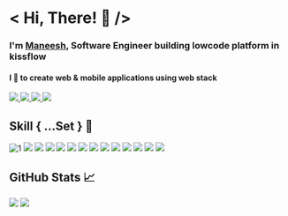 
# < Hi, There! 👋 />

### I'm [Maneesh](https://maneeshk.now.sh), Software Engineer building lowcode platform in kissflow
#### I 💖 to create web & mobile applications using web stack

<a href="https://www.linkedin.com/in/manuvk" alt="LinkedIn">
	<img src="https://img.shields.io/badge/-LinkedIn-blue?style=for-the-badge&logo=linkedin&logoColor=white&color=blue" />
</a>
<a href="mailto:maneeshvijaykar@gmail.com" alt="G-Mail">
	<img src="https://img.shields.io/badge/-Gmail-blue?style=for-the-badge&logo=gmail&logoColor=white&color=red" />
</a>
<a href="https://dribbble.com/manuvk" alt="Dribble">
	<img src="https://img.shields.io/badge/-Dribble-blue?style=for-the-badge&logo=Dribbble&logoColor=white&color=ea4c89" />
</a>
<a href="https://maneeshk.now.sh" alt="Portfolio Site">
	<img src="https://img.shields.io/badge/-Portfolio-blue?style=for-the-badge&logo=Google%20Chrome&logoColor=white&color=bluefd" />
</a>

## Skill { ...Set } 🔧

![1](https://img.shields.io/badge/Lang-JavaScript-orange?style=for-the-badge&logo=javascript)
![](https://img.shields.io/badge/Backend-Node.js-dark?style=for-the-badge&logo=node.js&logoColor=white)
![](https://img.shields.io/badge/Middleware-Express.js-orange?style=for-the-badge&logo=node.js&logoColor=white)
![](https://img.shields.io/badge/DB-Mongo-green?style=for-the-badge&logo=mongodb)
![](https://img.shields.io/badge/DB-SQL,PG-orange?style=for-the-badge&logo=sqlite&logoColor=white)
![](https://img.shields.io/badge/Frontend-React-orange?style=for-the-badge&logo=react&logoColor=skyblue)
![](https://img.shields.io/badge/Frontend-React_Native-orange?style=for-the-badge&logo=react&logoColor=skyblue)
![](https://img.shields.io/badge/Style-SASS-pink?style=for-the-badge&logo=sass&logoColor=white)
![](https://img.shields.io/badge/Cloud-Heroku-orange?style=for-the-badge&logo=heroku&logoColor=white)
![](https://img.shields.io/badge/Design-Photoshop-skyblue?style=for-the-badge&logo=adobe-photoshop)
![](https://img.shields.io/badge/Source_Control-GIT-orange?style=for-the-badge&logo=git)
![](https://img.shields.io/badge/Lang-Python-gold?style=for-the-badge&logo=python&logoColor=skyblue)
![](https://img.shields.io/badge/Lang-Java-orange?style=for-the-badge&logo=java&logoColor=orange)
![](https://img.shields.io/badge/Lang-C,C++-orange?style=for-the-badge&logo=c&logoColor=white)

## GitHub Stats &#x1f4c8;

![](https://github-readme-stats.vercel.app/api/top-langs/?username=manu2699&hide=ruby&title_color=000000&text_color=000000&icon_color=ff8640)
![](https://github-readme-stats.vercel.app/api?username=manu2699&show_icons=true&line_height=27&count_private=true&title_color=000000&text_color=000000&icon_color=ff8640)
